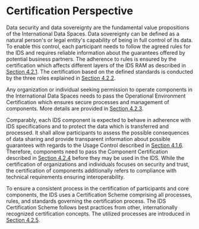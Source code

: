 # Certification Perspective

Data security and data sovereignty are the fundamental value propositions of the International Data Spaces. Data sovereignty can be defined as a natural person's or legal entity's capability of being in full control of its data. To enable this control, each participant needs to follow the agreed rules for the IDS and requires reliable information about the guarantees offered by potential business partners. The adherence to rules is ensured by the certification which affects different layers of the IDS RAM as described in [Section 4.2.1](./4_2_1_Certification_Aspects_Addressed_by_Different_Layers_of_IDS-RAM.md).
The certification based on the defined standards is conducted by the three roles explained in [Section 4.2.2](./4_2_2_Roles.md).

Any organization or individual seeking permission to operate components in the International Data Spaces needs to pass the Operational Environment Certification which ensures secure processes and management of components. More details are provided in [Section 4.2.3](./4_2_3_Operational_Environment_Certification.md).

Comparably, each IDS component is expected to behave in adherence with IDS specifications and to protect the data which is transferred and processed. It shall allow participants to assess the possible consequences of data sharing and provide transparent information about possible guarantees with regards to the Usage Control described in [Section 4.1.6](../4_1_Security_Perspective/4_1_6_Usage_Control.md). Therefore, components need to pass the Component Certification described in [Section 4.2.4](./4_2_4_Component_Certification.md) before they may be used in the IDS.
While the certification of organizations and individuals focuses on security and trust, the certification of components additionally refers to compliance with technical requirements ensuring interoperability.

To ensure a consistent process in the certification of participants and core components, the IDS uses a Certification Scheme comprising all processes, rules, and standards governing the certification process. The IDS Certification Scheme follows best practices from other, internationally recognized certification concepts. The utilized processes are introduced in [Section 4.2.5](./4_2_5_Processes.md).
